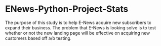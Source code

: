 # ENews-Python-Project-Stats
The purpose of this study is to help E-News acquire new subscribers to expand their business. The problem that E-News is looking solve is to test whether or not the new landing page will be effective on acquiring new customers based off a/b testing.
